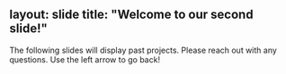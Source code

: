 layout: slide
title: "Welcome to our second slide!"
---
The following slides will display past projects.
Please reach out with any questions.
Use the left arrow to go back!
